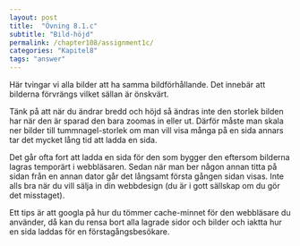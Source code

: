 ```yaml
---
layout: post
title:  "Övning 8.1.c"
subtitle: "Bild-höjd"
permalink: /chapter108/assignment1c/
categories: "Kapitel8"
tags: "answer"
---
```

Här tvingar vi alla bilder att ha samma bildförhållande. Det innebär att bilderna förvrängs vilket sällan är önskvärt.

Tänk på att när du ändrar bredd och höjd så ändras inte den storlek bilden har när den är sparad den bara zoomas in eller ut. Därför måste man skala ner bilder till tummnagel-storlek om man vill visa många på en sida annars tar det mycket lång tid att ladda en sida.

Det går ofta fort att ladda en sida för den som bygger den eftersom bilderna lagras temporärt i webbläsaren. Sedan när man ber någon annan titta på sidan från en annan dator går det långsamt första gången sidan visas. Inte alls bra när du vill sälja in din webbdesign (du är i gott sällskap om du gör det misstaget).

Ett tips är att googla på hur du tömmer cache-minnet för den webbläsare du använder, då kan du rensa bort alla lagrade sidor och bilder och iaktta hur en sida laddas för en förstagångsbesökare.
